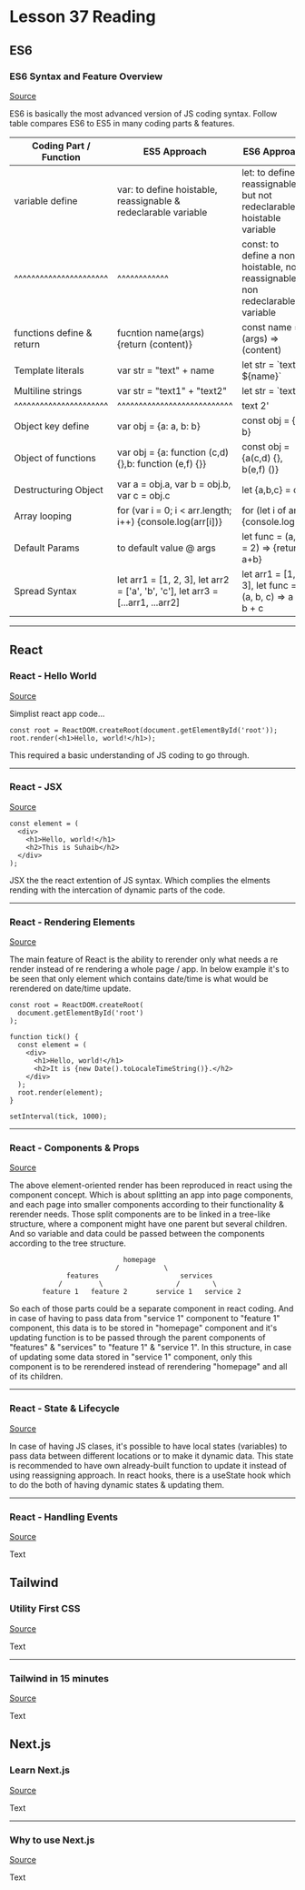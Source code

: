 # Lesson 37 Reading

## ES6

### ES6 Syntax and Feature Overview

[Source](https://www.taniarascia.com/es6-syntax-and-feature-overview/)

ES6 is basically the most advanced version of JS coding syntax. Follow table compares ES6 to ES5 in many coding parts & features.

| Coding Part / Function | ES5 Approach | ES6 Approach |
| ---------------------- | ------------ | ------------ |
| variable define        | var: to define hoistable, reassignable & redeclarable variable | let: to define reassignable but not redeclarable or hoistable variable |
| ^^^^^^^^^^^^^^^^^^^^^^ | ^^^^^^^^^^^^ | const: to define a non hoistable, non reassignable & non redeclarable variable |
| functions define & return      | fucntion name(args) {return (content)}  | const name = (args) => (content) |
| Template literals      | var str = "text" + name | let str = \`text ${name}\` |
| Multiline strings      | var str = "text1" + "text2" | let str = `text 1 |
| ^^^^^^^^^^^^^^^^^^^^^^ | ^^^^^^^^^^^^^^^^^^^^^^^^^^^ |            text 2' |
| Object key define | var obj = {a: a, b: b} | const obj = {a, b} |
| Object of functions | var obj = {a: function (c,d) {},b: function (e,f) {}} | const obj = {a(c,d) {}, b(e,f) ()} |
| Destructuring Object | var a = obj.a, var b = obj.b, var c = obj.c | let {a,b,c} = obj |
| Array looping | for (var i = 0; i < arr.length; i++) {console.log(arr[i])} | for (let i of arr) {console.log(i)} |
| Default Params | to default value @ args | let func = (a, b = 2) => {return a+b} |
| Spread Syntax | let arr1 = [1, 2, 3], let arr2 = ['a', 'b', 'c'], let arr3 = [...arr1, ...arr2] | let arr1 = [1, 2, 3], let func = (a, b, c) => a + b + c |

---

## React

### React - Hello World

[Source](https://reactjs.org/docs/hello-world.html)

Simplist react app code...

    const root = ReactDOM.createRoot(document.getElementById('root'));
    root.render(<h1>Hello, world!</h1>);

This required a basic understanding of JS coding to go through.

---

### React - JSX

[Source](https://reactjs.org/docs/introducing-jsx.html)

    const element = (
      <div>
        <h1>Hello, world!</h1>
        <h2>This is Suhaib</h2>
      </div>
    );

JSX the the react extention of JS syntax. Which complies the elments rending with the intercation of dynamic parts of the code.

---

### React - Rendering Elements

[Source](https://reactjs.org/docs/rendering-elements.html)

The main feature of React is the ability to rerender only what needs a re render instead of re rendering a whole page / app. In below example it's to be seen that only element which contains date/time is what would be rerendered on date/time update.

    const root = ReactDOM.createRoot(
      document.getElementById('root')
    );

    function tick() {
      const element = (
        <div>
          <h1>Hello, world!</h1>
          <h2>It is {new Date().toLocaleTimeString()}.</h2>
        </div>
      );
      root.render(element);
    }

    setInterval(tick, 1000);
---

### React - Components & Props

[Source](https://reactjs.org/docs/components-and-props.html)

The above element-oriented render has been reproduced in react using the component concept. Which is about splitting an app into page components, and each page into smaller components according to their functionality & rerender needs. Those split components are to be linked in a tree-like structure, where a component might have one parent but several children. And so variable and data could be passed between the components according to the tree structure.

                                homepage
                              /           \
                  features                    services
                /         \                  /        \
            feature 1   feature 2       service 1   service 2

So each of those parts could be a separate component in react coding. And in case of having to pass data from "service 1" component to "feature 1" component, this data is to be stored in "homepage" component and it's updating function is to be passed through the parent components of "features" & "services" to "feature 1" & "service 1". In this structure, in case of updating some data stored in "service 1" component, only this component is to be rerendered instead of rerendering "homepage" and all of its children.

---

### React - State & Lifecycle

[Source](https://reactjs.org/docs/state-and-lifecycle.html)

In case of having JS clases, it's possible to have local states (variables) to pass data between different locations or to make it dynamic data. This state is recommended to have own already-built function to update it instead of using reassigning approach. In react hooks, there is a useState hook which to do the both of having dynamic states & updating them.

---

### React - Handling Events

[Source](https://reactjs.org/docs/handling-events.html)

Text

## Tailwind

### Utility First CSS

[Source](https://tailwindcss.com/docs/utility-first)

Text

---

### Tailwind in 15 minutes

[Source](https://www.youtube.com/watch?v=6zIuAyLZPH0)

Text

## Next.js

### Learn Next.js

[Source](https://nextjs.org/learn/basics/create-nextjs-app)

Text

---

### Why to use Next.js

[Source](https://www.youtube.com/watch?v=rtgbaKBhdkk)

Text
